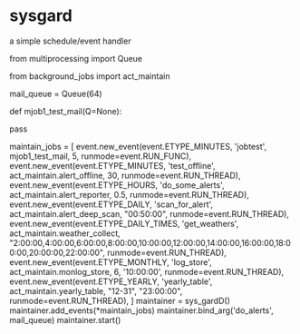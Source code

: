 # sysgard
a simple schedule/event handler

from multiprocessing import Queue

from background_jobs import act_maintain

mail_queue = Queue(64)


def mjob1_test_mail(Q=None):

  pass

maintain_jobs = [
  event.new_event(event.ETYPE_MINUTES, 'jobtest', mjob1_test_mail, 5, runmode=event.RUN_FUNC),
  event.new_event(event.ETYPE_MINUTES, 'test_offline', act_maintain.alert_offline, 30, runmode=event.RUN_THREAD),
  event.new_event(event.ETYPE_HOURS, 'do_some_alerts', act_maintain.alert_reporter, 0.5, runmode=event.RUN_THREAD),
  event.new_event(event.ETYPE_DAILY, 'scan_for_alert', act_maintain.alert_deep_scan, "00:50:00", runmode=event.RUN_THREAD),
  event.new_event(event.ETYPE_DAILY_TIMES, 'get_weathers', act_maintain.weather_collect, "2:00:00,4:00:00,6:00:00,8:00:00,10:00:00,12:00:00,14:00:00,16:00:00,18:00:00,20:00:00,22:00:00", runmode=event.RUN_THREAD),
  event.new_event(event.ETYPE_MONTHLY, 'log_store', act_maintain.monlog_store, 6, '10:00:00', runmode=event.RUN_THREAD),
  event.new_event(event.ETYPE_YEARLY, 'yearly_table', act_maintain.yearly_table, "12-31", "23:00:00", runmode=event.RUN_THREAD),
]
maintainer = sys_gardD()
maintainer.add_events(*maintain_jobs)
maintainer.bind_arg('do_alerts', mail_queue)
maintainer.start()
